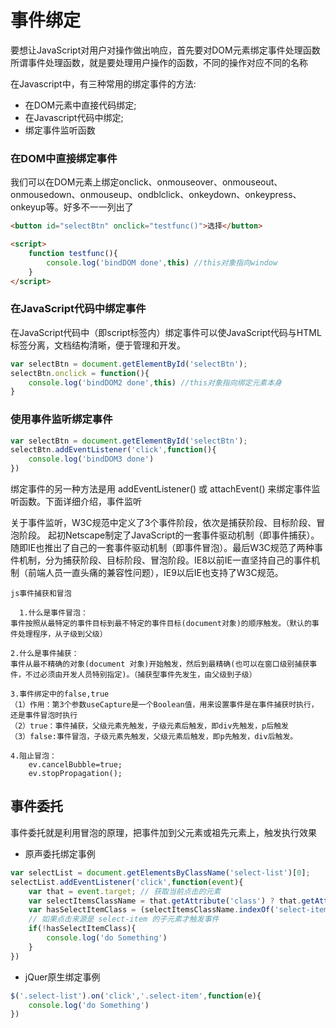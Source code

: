 # 事件绑定

要想让JavaScript对用户对操作做出响应，首先要对DOM元素绑定事件处理函数  
所谓事件处理函数，就是要处理用户操作的函数，不同的操作对应不同的名称

在Javascript中，有三种常用的绑定事件的方法:  
* 在DOM元素中直接代码绑定;
* 在Javascript代码中绑定;
* 绑定事件监听函数

### 在DOM中直接绑定事件  

我们可以在DOM元素上绑定onclick、onmouseover、onmouseout、onmousedown、onmouseup、ondblclick、onkeydown、onkeypress、onkeyup等。好多不一一列出了

```html
<button id="selectBtn" onclick="testfunc()">选择</button>

<script>
    function testfunc(){
        console.log('bindDOM done',this) //this对象指向window
    }
</script>
```
### 在JavaScript代码中绑定事件

在JavaScript代码中（即script标签内）绑定事件可以使JavaScript代码与HTML标签分离，文档结构清晰，便于管理和开发。  
```js
var selectBtn = document.getElementById('selectBtn');
selectBtn.onclick = function(){
    console.log('bindDOM2 done',this) //this对象指向绑定元素本身
}
```
### 使用事件监听绑定事件
```js
var selectBtn = document.getElementById('selectBtn');
selectBtn.addEventListener('click',function(){
    console.log('bindDOM3 done')
})
```
绑定事件的另一种方法是用 addEventListener() 或 attachEvent() 来绑定事件监听函数。下面详细介绍，事件监听  

关于事件监听，W3C规范中定义了3个事件阶段，依次是捕获阶段、目标阶段、冒泡阶段。
起初Netscape制定了JavaScript的一套事件驱动机制（即事件捕获）。随即IE也推出了自己的一套事件驱动机制（即事件冒泡）。最后W3C规范了两种事件机制，分为捕获阶段、目标阶段、冒泡阶段。IE8以前IE一直坚持自己的事件机制（前端人员一直头痛的兼容性问题），IE9以后IE也支持了W3C规范。

    js事件捕获和冒泡

      1.什么是事件冒泡：
    事件按照从最特定的事件目标到最不特定的事件目标(document对象)的顺序触发。（默认的事件处理程序，从子级到父级）

    2.什么是事件捕获：
    事件从最不精确的对象(document 对象)开始触发，然后到最精确(也可以在窗口级别捕获事件，不过必须由开发人员特别指定)。（捕获型事件先发生，由父级到子级）

    3.事件绑定中的false,true
    （1）作用：第3个参数useCapture是一个Boolean值，用来设置事件是在事件捕获时执行，还是事件冒泡时执行
    （2）true：事件捕获，父级元素先触发，子级元素后触发，即div先触发，p后触发
    （3）false:事件冒泡，子级元素先触发，父级元素后触发，即p先触发，div后触发。

    4.阻止冒泡：
        ev.cancelBubble=true;
        ev.stopPropagation();


## 事件委托
事件委托就是利用冒泡的原理，把事件加到父元素或祖先元素上，触发执行效果    
*  原声委托绑定事例
```js
var selectList = document.getElementsByClassName('select-list')[0];
selectList.addEventListener('click',function(event){
    var that = event.target; // 获取当前点击的元素
    var selectItemsClassName = that.getAttribute('class') ? that.getAttribute('class') : '';
    var hasSelectItemClass = (selectItemsClassName.indexOf('select-item') === -1 );
    // 如果点击来源是 select-item 的子元素才触发事件
    if(!hasSelectItemClass){
        console.log('do Something')
    }
})
```
* jQuer原生绑定事例
```js
$('.select-list').on('click','.select-item',function(e){
    console.log('do Something')
})
```






